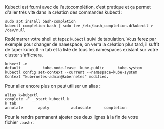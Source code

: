Kubectl est fourni avec de l'autocomplétion, c'est pratique et ça permet d'aller très vite dans la création des commandes kubectl :

```shell ln:false
sudo apt install bash-completion
kubectl completion bash | sudo tee /etc/bash_completion.d/kubectl > /dev/null
```
Redémarrer votre shell et tapez `kubectl` suivi de tabulation. Vous ferez par exemple pour changer de namespace, on verra la création plus tard, il suffit de taper kubectl -n tab et la liste de tous les namespaces existant sur votre cluster s'affichera.
```shell ln:false
kubectl -n
default          kube-node-lease  kube-public      kube-system
kubectl config set-context --current --namespace=kube-system
Context "kubernetes-admin@kubernetes" modified.
```
Pour aller encore plus on peut utiliser un alias :
```shell ln:false
alias k=kubectl
complete -F __start_kubectl k
k tab
annotate       apply          autoscale      completion
```
Pour le rendre permanent ajouter ces deux lignes à la fin de votre fichier `.bashrc`
